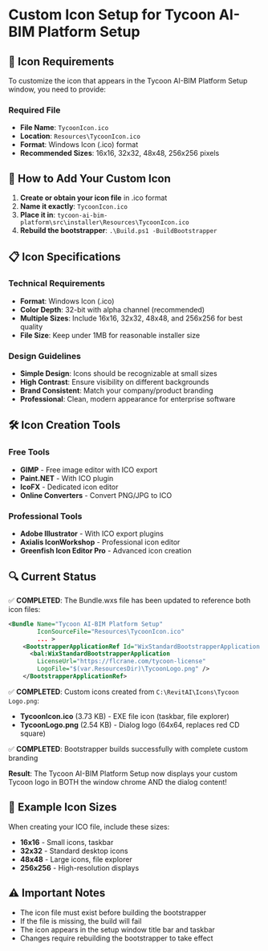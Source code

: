 # Custom Icon Setup for Tycoon AI-BIM Platform Setup

## 🎯 **Icon Requirements**

To customize the icon that appears in the Tycoon AI-BIM Platform Setup window, you need to provide:

### **Required File**
- **File Name**: `TycoonIcon.ico`
- **Location**: `Resources\TycoonIcon.ico`
- **Format**: Windows Icon (.ico) format
- **Recommended Sizes**: 16x16, 32x32, 48x48, 256x256 pixels

## 🔧 **How to Add Your Custom Icon**

1. **Create or obtain your icon file** in .ico format
2. **Name it exactly**: `TycoonIcon.ico`
3. **Place it in**: `tycoon-ai-bim-platform\src\installer\Resources\TycoonIcon.ico`
4. **Rebuild the bootstrapper**: `.\Build.ps1 -BuildBootstrapper`

## 📋 **Icon Specifications**

### **Technical Requirements**
- **Format**: Windows Icon (.ico)
- **Color Depth**: 32-bit with alpha channel (recommended)
- **Multiple Sizes**: Include 16x16, 32x32, 48x48, and 256x256 for best quality
- **File Size**: Keep under 1MB for reasonable installer size

### **Design Guidelines**
- **Simple Design**: Icons should be recognizable at small sizes
- **High Contrast**: Ensure visibility on different backgrounds
- **Brand Consistent**: Match your company/product branding
- **Professional**: Clean, modern appearance for enterprise software

## 🛠️ **Icon Creation Tools**

### **Free Tools**
- **GIMP** - Free image editor with ICO export
- **Paint.NET** - With ICO plugin
- **IcoFX** - Dedicated icon editor
- **Online Converters** - Convert PNG/JPG to ICO

### **Professional Tools**
- **Adobe Illustrator** - With ICO export plugins
- **Axialis IconWorkshop** - Professional icon editor
- **Greenfish Icon Editor Pro** - Advanced icon creation

## 🔍 **Current Status**

✅ **COMPLETED**: The Bundle.wxs file has been updated to reference both icon files:

```xml
<Bundle Name="Tycoon AI-BIM Platform Setup"
        IconSourceFile="Resources\TycoonIcon.ico"
        ... >
    <BootstrapperApplicationRef Id="WixStandardBootstrapperApplication.HyperlinkLicense">
      <bal:WixStandardBootstrapperApplication
        LicenseUrl="https://flcrane.com/tycoon-license"
        LogoFile="$(var.ResourcesDir)\TycoonLogo.png" />
    </BootstrapperApplicationRef>
```

✅ **COMPLETED**: Custom icons created from `C:\RevitAI\Icons\Tycoon Logo.png`:
- **TycoonIcon.ico** (3.73 KB) - EXE file icon (taskbar, file explorer)
- **TycoonLogo.png** (2.54 KB) - Dialog logo (64x64, replaces red CD square)

✅ **COMPLETED**: Bootstrapper builds successfully with complete custom branding

**Result**: The Tycoon AI-BIM Platform Setup now displays your custom Tycoon logo in BOTH the window chrome AND the dialog content!

## 📝 **Example Icon Sizes**

When creating your ICO file, include these sizes:
- **16x16** - Small icons, taskbar
- **32x32** - Standard desktop icons
- **48x48** - Large icons, file explorer
- **256x256** - High-resolution displays

## ⚠️ **Important Notes**

- The icon file must exist before building the bootstrapper
- If the file is missing, the build will fail
- The icon appears in the setup window title bar and taskbar
- Changes require rebuilding the bootstrapper to take effect
